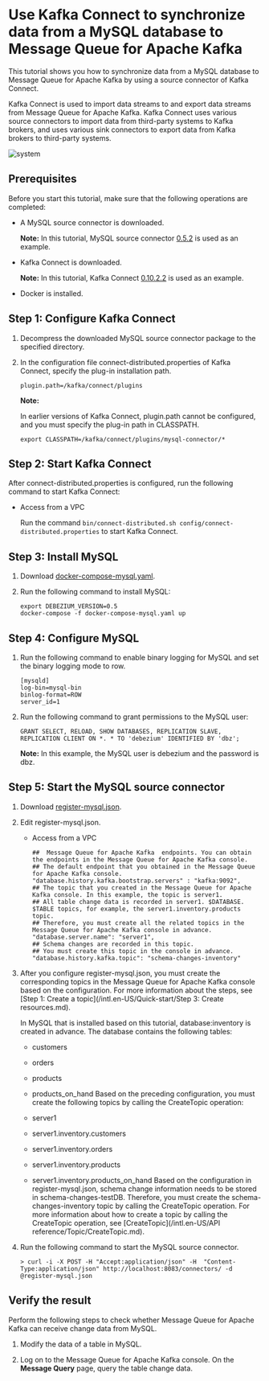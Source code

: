 # Use Kafka Connect to synchronize data from a MySQL database to Message Queue for Apache Kafka

This tutorial shows you how to synchronize data from a MySQL database to Message Queue for Apache Kafka by using a source connector of Kafka Connect.

Kafka Connect is used to import data streams to and export data streams from Message Queue for Apache Kafka. Kafka Connect uses various source connectors to import data from third-party systems to Kafka brokers, and uses various sink connectors to export data from Kafka brokers to third-party systems.

![system](https://static-aliyun-doc.oss-accelerate.aliyuncs.com/assets/img/en-US/9053611951/p68623.png)

## Prerequisites

Before you start this tutorial, make sure that the following operations are completed:

-   A MySQL source connector is downloaded.

    **Note:** In this tutorial, MySQL source connector [0.5.2](https://repo1.maven.org/maven2/io/debezium/debezium-connector-mysql/0.5.2/) is used as an example.

-   Kafka Connect is downloaded.

    **Note:** In this tutorial, Kafka Connect [0.10.2.2](http://kafka.apache.org/downloads#0.10.2.2) is used as an example.

-   Docker is installed.

## Step 1: Configure Kafka Connect

1.  Decompress the downloaded MySQL source connector package to the specified directory.

2.  In the configuration file connect-distributed.properties of Kafka Connect, specify the plug-in installation path.

    ```
    plugin.path=/kafka/connect/plugins
    ```

    **Note:**

    In earlier versions of Kafka Connect, plugin.path cannot be configured, and you must specify the plug-in path in CLASSPATH.

    ```
    export CLASSPATH=/kafka/connect/plugins/mysql-connector/*
    ```


## Step 2: Start Kafka Connect

After connect-distributed.properties is configured, run the following command to start Kafka Connect:

-   Access from a VPC

    Run the command `bin/connect-distributed.sh config/connect-distributed.properties` to start Kafka Connect.


## Step 3: Install MySQL

1.  Download [docker-compose-mysql.yaml](https://github.com/AliwareMQ/aliware-kafka-demos/blob/master/kafka-connect-demo/MysqlSourceConnect/docker-compose-mysql.yaml).

2.  Run the following command to install MySQL:

    ```
    export DEBEZIUM_VERSION=0.5
    docker-compose -f docker-compose-mysql.yaml up
    ```


## Step 4: Configure MySQL

1.  Run the following command to enable binary logging for MySQL and set the binary logging mode to row.

    ```
    [mysqld]
    log-bin=mysql-bin
    binlog-format=ROW
    server_id=1 
    ```

2.  Run the following command to grant permissions to the MySQL user:

    ```
    GRANT SELECT, RELOAD, SHOW DATABASES, REPLICATION SLAVE, REPLICATION CLIENT ON *. * TO 'debezium' IDENTIFIED BY 'dbz';
    ```

    **Note:** In this example, the MySQL user is debezium and the password is dbz.


## Step 5: Start the MySQL source connector

1.  Download [register-mysql.json](https://github.com/AliwareMQ/aliware-kafka-demos/blob/master/kafka-connect-demo/MysqlSourceConnect/register-mysql.json).

2.  Edit register-mysql.json.

    -   Access from a VPC

        ```
        ##  Message Queue for Apache Kafka  endpoints. You can obtain the endpoints in the Message Queue for Apache Kafka console.
        ## The default endpoint that you obtained in the Message Queue for Apache Kafka console.
        "database.history.kafka.bootstrap.servers" : "kafka:9092",
        ## The topic that you created in the Message Queue for Apache Kafka console. In this example, the topic is server1.
        ## All table change data is recorded in server1. $DATABASE. $TABLE topics, for example, the server1.inventory.products topic.
        ## Therefore, you must create all the related topics in the Message Queue for Apache Kafka console in advance.
        "database.server.name": "server1",
        ## Schema changes are recorded in this topic.
        ## You must create this topic in the console in advance.
        "database.history.kafka.topic": "schema-changes-inventory"
        ```

3.  After you configure register-mysql.json, you must create the corresponding topics in the Message Queue for Apache Kafka console based on the configuration. For more information about the steps, see [Step 1: Create a topic](/intl.en-US/Quick-start/Step 3: Create resources.md).

    In MySQL that is installed based on this tutorial, database:inventory is created in advance. The database contains the following tables:

    -   customers
    -   orders
    -   products
    -   products\_on\_hand
    Based on the preceding configuration, you must create the following topics by calling the CreateTopic operation:

    -   server1
    -   server1.inventory.customers
    -   server1.inventory.orders
    -   server1.inventory.products
    -   server1.inventory.products\_on\_hand
    Based on the configuration in register-mysql.json, schema change information needs to be stored in schema-changes-testDB. Therefore, you must create the schema-changes-inventory topic by calling the CreateTopic operation. For more information about how to create a topic by calling the CreateTopic operation, see [CreateTopic](/intl.en-US/API reference/Topic/CreateTopic.md).

4.  Run the following command to start the MySQL source connector.

    ```
    > curl -i -X POST -H "Accept:application/json" -H  "Content-Type:application/json" http://localhost:8083/connectors/ -d @register-mysql.json
    ```


## Verify the result

Perform the following steps to check whether Message Queue for Apache Kafka can receive change data from MySQL.

1.  Modify the data of a table in MySQL.

2.  Log on to the Message Queue for Apache Kafka console. On the **Message Query** page, query the table change data.


